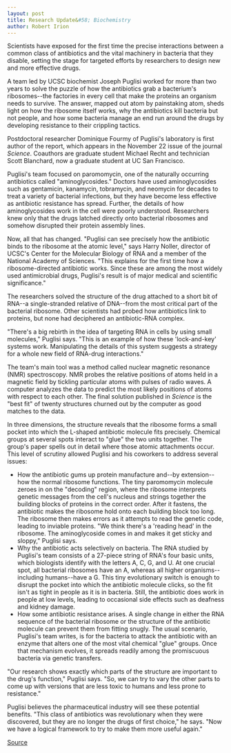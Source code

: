 ```yaml
---
layout: post
title: Research Update&#58; Biochemistry
author: Robert Irion
---
```


Scientists have exposed for the first time the precise interactions between a common class of antibiotics and the vital machinery in bacteria that they disable, setting the stage for targeted efforts by researchers to design new and more effective drugs.

A team led by UCSC biochemist Joseph Puglisi worked for more than two years to solve the puzzle of how the antibiotics grab a bacterium's ribosomes--the factories in every cell that make the proteins an organism needs to survive. The answer, mapped out atom by painstaking atom, sheds light on how the ribosome itself works, why the antibiotics kill bacteria but not people, and how some bacteria manage an end run around the drugs by developing resistance to their crippling tactics.

Postdoctoral researcher Dominique Fourmy of Puglisi's laboratory is first author of the report, which appears in the November 22 issue of the journal _Science_. Coauthors are graduate student Michael Recht and technician Scott Blanchard, now a graduate student at UC San Francisco.

Puglisi's team focused on paromomycin, one of the naturally occurring antibiotics called "aminoglycosides." Doctors have used aminoglycosides such as gentamicin, kanamycin, tobramycin, and neomycin for decades to treat a variety of bacterial infections, but they have become less effective as antibiotic resistance has spread. Further, the details of how aminoglycosides work in the cell were poorly understood. Researchers knew only that the drugs latched directly onto bacterial ribosomes and somehow disrupted their protein assembly lines.

Now, all that has changed. "Puglisi can see precisely how the antibiotic binds to the ribosome at the atomic level," says Harry Noller, director of UCSC's Center for the Molecular Biology of RNA and a member of the National Academy of Sciences. "This explains for the first time how a ribosome-directed antibiotic works. Since these are among the most widely used antimicrobial drugs, Puglisi's result is of major medical and scientific significance."

The researchers solved the structure of the drug attached to a short bit of RNA--a single-stranded relative of DNA--from the most critical part of the bacterial ribosome. Other scientists had probed how antibiotics link to proteins, but none had deciphered an antibiotic-RNA complex.

"There's a big rebirth in the idea of targeting RNA in cells by using small molecules," Puglisi says. "This is an example of how these 'lock-and-key' systems work. Manipulating the details of this system suggests a strategy for a whole new field of RNA-drug interactions."

The team's main tool was a method called nuclear magnetic resonance (NMR) spectroscopy. NMR probes the relative positions of atoms held in a magnetic field by tickling particular atoms with pulses of radio waves. A computer analyzes the data to predict the most likely positions of atoms with respect to each other. The final solution published in _Science_ is the "best fit" of twenty structures churned out by the computer as good matches to the data.

In three dimensions, the structure reveals that the ribosome forms a small pocket into which the L-shaped antibiotic molecule fits precisely. Chemical groups at several spots interact to "glue" the two units together. The group's paper spells out in detail where those atomic attachments occur. This level of scrutiny allowed Puglisi and his coworkers to address several issues:
* How the antibiotic gums up protein manufacture and--by extension--how the normal ribosome functions. The tiny paromomycin molecule zeroes in on the "decoding" region, where the ribosome interprets genetic messages from the cell's nucleus and strings together the building blocks of proteins in the correct order. After it fastens, the antibiotic makes the ribosome hold onto each building block too long. The ribosome then makes errors as it attempts to read the genetic code, leading to inviable proteins. "We think there's a 'reading head' in the ribosome. The aminoglycoside comes in and makes it get sticky and sloppy," Puglisi says.
* Why the antibiotic acts selectively on bacteria. The RNA studied by Puglisi's team consists of a 27-piece string of RNA's four basic units, which biologists identify with the letters A, C, G, and U. At one crucial spot, all bacterial ribosomes have an A, whereas all higher organisms--including humans--have a G. This tiny evolutionary switch is enough to disrupt the pocket into which the antibiotic molecule clicks, so the fit isn't as tight in people as it is in bacteria. Still, the antibiotic does work in people at low levels, leading to occasional side effects such as deafness and kidney damage.
* How some antibiotic resistance arises. A single change in either the RNA sequence of the bacterial ribosome or the structure of the antibiotic molecule can prevent them from fitting snugly. The usual scenario, Puglisi's team writes, is for the bacteria to attack the antibiotic with an enzyme that alters one of the most vital chemical "glue" groups. Once that mechanism evolves, it spreads readily among the promiscuous bacteria via genetic transfers.

"Our research shows exactly which parts of the structure are important to the drug's function," Puglisi says. "So, we can try to vary the other parts to come up with versions that are less toxic to humans and less prone to resistance."

Puglisi believes the pharmaceutical industry will see these potential benefits. "This class of antibiotics was revolutionary when they were discovered, but they are no longer the drugs of first choice," he says. "Now we have a logical framework to try to make them more useful again."  

[Source](http://www1.ucsc.edu/oncampus/currents/96-11-25/research.htm "Permalink to Research Update: Biochemistry:11-25-96")
